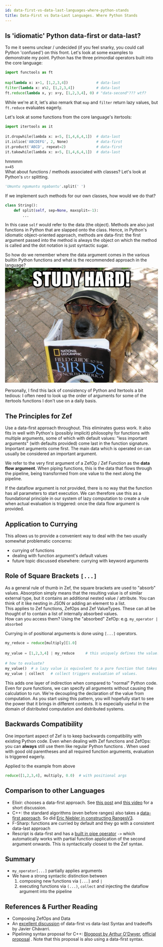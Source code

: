 ```yaml
---
id: data-first-vs-data-last-languages-where-python-stands
title: Data-First vs Data-Last Languages. Where Python Stands
---
```


## Is 'idiomatic' Python data-first or data-last?  
To me it seems unclear / undecided (if you feel snarky, you could call Python 'confused') on this front. Let's look at some examples to demonstrate my point. Python has the three primordial operators built into the core language:  
```python  
import functools as ft  
  
map(lambda x: x+1, [1,2,3,4])             # data-last  
filter(lambda x: x%2, [1,2,3,4])          # data-last  
ft.reduce(lambda x, y: x+y, [1,2,3,4], 0) # "data-second"??? wtf?  
```  
While we're at it, let's also remark that `map` and `filter` return lazy values, but `ft.reduce` evaluates eagerly.   
  
Let's look at some functions from the core language's itertools:  
```python  
import itertools as it  
  
it.dropwhile(lambda x: x<5, [1,4,6,4,1])  # data-last  
it.islice('ABCDEFG', 2, None)             # data-first  
it.product('ABCD', repeat=2)              # data-first  
it.takewhile(lambda x: x<5, [1,4,6,4,1])  # data-last  
```  
hmmmm  
`x=45`  
What about functions / methods associated with classes? Let's look at Python's `str` splitting.  
```python  
'Umuntu ngumuntu ngabantu'.split(' ')  
```  
If we implement such methods for our own classes, how would we do that?  
```python  
class String():  
	def split(self, sep=None, maxsplit=-1):  
		...  
```  
In this case `self` would refer to the data (the object). Methods are also just functions in Python that are slapped onto the class. Hence, in Python's idiomatic object-oriented approach, methods are data-first: the first argument passed into the method is always the object on which the method is called and the dot notation is just syntactic sugar.  
  
So how do we remember where the data argument comes in the various builtin Python functions and what is the recommended approach in the language?  
![](1801d2d667430bbdb67303ab2edaf25f5284ebd09d1d8834bed0cec0e189d498.png)  
  
  
Personally, I find this lack of consistency of Python and Itertools a bit tedious: I often need to look up the order of arguments for some of the itertools functions I don't use on a daily basis.  
  
  
## The Principles for Zef  
Use a data-first approach throughout. This eliminates guess work. It also fits in well with Python's (possibly implicit) philosophy for functions with multiple arguments, some of which with default values: "less important arguments" (with defaults provided) come last in the function signature. Important arguments come first. The main data which is operated on can usually be considered an important argument.  
  
We refer to the very first argument of a ZefOp / Zef Function as the **data flow argument**. When piping functions, this is the data that flows through the pipeline, being transformed from one value to the next along the pipeline.  
  
If the dataflow argument is not provided, there is no way that the function has all parameters to start execution. We can therefore use this as a foundational principle in our system of lazy computation to create a rule when actual evaluation is triggered: once the data flow argument is provided.  
  
## Application to Currying  
This allows us to provide a convenient way to deal with the two usually somewhat problematic concerns:  
- currying of functions  
- dealing with function argument's default values   
- future topic discussed elsewhere: currying with keyword arguments  
  
## Role of  Square Brackets `[...]`  
As a general rule of thumb in Zef, the square brackets are used to "absorb" values. Absorption simply means that the resulting value is of similar external type, but it contains an additional nested value / attribute. You can think of it like nesting in JSON or adding an element to a list.   
This applies to Zef functions, ZefOps and Zef ValueTypes. These can all be thought of to contain a list of internally absorbed values.  
How can you access them? Using the "absorbed" ZefOp: e.g.  `my_operator | absorbed`  
  
Currying in of positional arguments is done using `[...]` operators.   
```python  
my_reduce = reduce[multiply][1.0]  
  
my_value = [1,2,3,4] | my_reduce     # this uniquely defines the value. But is not evaluated yet.  
  
# how to evaluate?  
my_value()  # a lazy value is equivalent to a pure function that takes no args  
my_value | collect   # collect triggers evaluation of values.  
```  
This adds one layer of indirection when compared to "normal" Python code.  Even for pure functions, we can specify all arguments without causing the calculation to run. We're decoupling the declaration of the value from computation. As you start using this pattern, you will hopefully start to see the power that it brings in different contexts. It is especially useful in the domain of distributed computation and distributed systems.  
  
## Backwards Compatibility  
One important aspect of Zef is to keep backwards compatibility with existing Python code. Even when dealing with Zef functions and ZefOps: you can **always**  still use them like regular Python functions . When used with good old parentheses and all required function arguments, evaluation is triggered eagerly.  
  
Applied to the example from above  
```python  
reduce([1,2,3,4], multiply, 0.0)  # with positional args  
```  
  
  
  
## Comparison to other Languages  
- Elixir: chooses a data-first approach. See [this post](https://elixirschool.com/en/lessons/basics/pipe_operator) and [this video](https://www.youtube.com/watch?v=9blsJnV0HpI) for a short discussion.  
- C++: the standard algorithms (even before ranges) also takes a [data-first approach](https://en.cppreference.com/w/cpp/algorithm/transform). So did [Eric Niebler in constructing RangesV3](https://ericniebler.github.io/range-v3).  
- F-Sharp: functions are curried by default and they go with a consistent data-last approach  
- Rescript is data-first and has a [built in pipe operator](https://rescript-lang.org/docs/manual/v8.0.0/pipe) `->` which automatically works with partial function application of the second argument onwards. This is syntactically closest to the Zef syntax.  
  
  
  
## Summary  
- `my_operator[...]` partially applies arguments  
- We have a strong syntactic distinction between   
	1. composing new functions via `[...]` and `|`  
	2. executing functions via `(...)`, `collect` and injecting the dataflow argument into the pipeline  
  
  
  
## References & Further Reading  
- Composing ZefOps and Data  
- An [excellent discussion](https://www.javierchavarri.com/data-first-and-data-last-a-comparison/) of data-first vs data-last Syntax and tradeoffs by Javier Chávarri.  
- Pipelining syntax proposal for C++: [Blogpost by Arthur O'Dwyer](https://quuxplusone.github.io/blog/2020/04/10/pipeline-operator-examples/), [official proposal](https://www.open-std.org/jtc1/sc22/wg21/docs/papers/2020/p2011r0.html) . Note that this proposal is also using a data-first syntax.  
